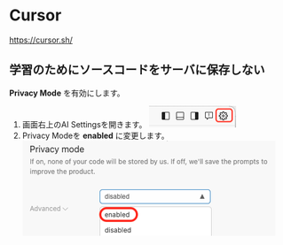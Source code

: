 # Cursor
https://cursor.sh/
## 学習のためにソースコードをサーバに保存しない
**Privacy Mode** を有効にします。
1. 画面右上のAI Settingsを開きます。
![cursor_ai_settings](../images/cursor_privacy_mode_01.png)
2. Privacy Modeを **enabled** に変更します。
![cursor_ai_privacy_mode](../images/cursor_privacy_mode_02.png)